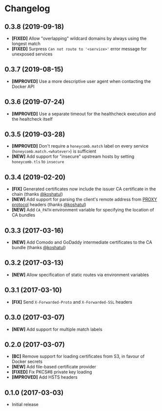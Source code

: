 # Changelog

## 0.3.8 (2019-09-18)

- **[FIXED]** Allow "overlapping" wildcard domains by always using the longest match
- **[FIXED]** Surpress `Can not route to '<service>'` error message for unexposed services

## 0.3.7 (2019-08-15)

- **[IMPROVED]** Use a more descriptive user agent when contacting the Docker API

## 0.3.6 (2019-07-24)

- **[IMPROVED]** Use a separate timeout for the healthcheck execution and the healtcheck itself

## 0.3.5 (2019-03-28)

- **[IMPROVED]** Don't require a `honeycomb.match` label on every service (`honeycomb.match.<whatever>`) is sufficient
- **[NEW]** Add support for "insecure" upstream hosts by setting `honeycomb.tls` to `insecure`

## 0.3.4 (2019-02-20)

- **[FIX]** Generated certificates now include the issuer CA certificate in the chain (thanks [@koshatul])
- **[NEW]** Add support for parsing the client's remote address from [PROXY protocol](https://www.haproxy.org/download/1.8/doc/proxy-protocol.txt) headers (thanks [@koshatul])
- **[NEW]** Add `CA_PATH` environment variable for specifying the location of CA bundles

## 0.3.3 (2017-03-16)

- **[NEW]** Add Comodo and GoDaddy intermediate certificates to the CA bundle (thanks [@koshatul])

## 0.3.2 (2017-03-13)

- **[NEW]** Allow specification of static routes via environment variables

## 0.3.1 (2017-03-10)

- **[FIX]** Send `X-Forwarded-Proto` and `X-Forwarded-SSL` headers

## 0.3.0 (2017-03-07)

- **[NEW]** Add support for multiple match labels

## 0.2.0 (2017-03-07)

- **[BC]** Remove support for loading certificates from S3, in favour of Docker secrets
- **[NEW]** Add file-based certificate provider
- **[FIXED]** Fix PKCS#8 private key loading
- **[IMPROVED]** Add HSTS headers

## 0.1.0 (2017-03-03)

- Initial release

[@koshatul]: https://github.com/koshatul
